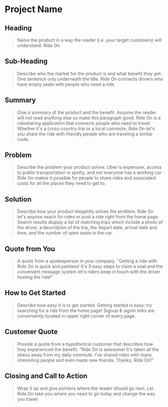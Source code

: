 # Project Name #

<!--
> This material was originally posted [here](http://www.quora.com/What-is-Amazons-approach-to-product-development-and-product-management). It is reproduced here for posterities sake.

There is an approach called "working backwards" that is widely used at Amazon. They work backwards from the customer, rather than starting with an idea for a product and trying to bolt customers onto it. While working backwards can be applied to any specific product decision, using this approach is especially important when developing new products or features.

For new initiatives a product manager typically starts by writing an internal press release announcing the finished product. The target audience for the press release is the new/updated product's customers, which can be retail customers or internal users of a tool or technology. Internal press releases are centered around the customer problem, how current solutions (internal or external) fail, and how the new product will blow away existing solutions.

If the benefits listed don't sound very interesting or exciting to customers, then perhaps they're not (and shouldn't be built). Instead, the product manager should keep iterating on the press release until they've come up with benefits that actually sound like benefits. Iterating on a press release is a lot less expensive than iterating on the product itself (and quicker!).

If the press release is more than a page and a half, it is probably too long. Keep it simple. 3-4 sentences for most paragraphs. Cut out the fat. Don't make it into a spec. You can accompany the press release with a FAQ that answers all of the other business or execution questions so the press release can stay focused on what the customer gets. My rule of thumb is that if the press release is hard to write, then the product is probably going to suck. Keep working at it until the outline for each paragraph flows.

Oh, and I also like to write press-releases in what I call "Oprah-speak" for mainstream consumer products. Imagine you're sitting on Oprah's couch and have just explained the product to her, and then you listen as she explains it to her audience. That's "Oprah-speak", not "Geek-speak".

Once the project moves into development, the press release can be used as a touchstone; a guiding light. The product team can ask themselves, "Are we building what is in the press release?" If they find they're spending time building things that aren't in the press release (overbuilding), they need to ask themselves why. This keeps product development focused on achieving the customer benefits and not building extraneous stuff that takes longer to build, takes resources to maintain, and doesn't provide real customer benefit (at least not enough to warrant inclusion in the press release).
 -->

## Heading ##
  > Name the product in a way the reader (i.e. your target customers) will understand.
  Ride On

## Sub-Heading ##
  > Describe who the market for the product is and what benefit they get. One sentence only underneath the title.
  Ride On connects drivers who have empty seats with people who need a ride.

## Summary ##
  > Give a summary of the product and the benefit. Assume the reader will not read anything else so make this paragraph good.
  Ride On is a ridesharing application that connects people who need to travel. Whether it's a cross-country trip or a local commute, Ride On let's you share the ride with friendly people who are traveling a similar route.

## Problem ##
  > Describe the problem your product solves.
  Uber is expensive, access to public transportation is spotty, and not everyone has a working car. Ride On makes it possible for people to share rides and associated costs for all the places they need to get to. 

## Solution ##
  > Describe how your product elegantly solves the problem.
  Ride On let's anyone seach for rides or post a ride right from the home page. Search results display a list of matching trips which include a photo of the driver, a descritpion of the trip, the depart date, arrival date and time, and the number of open seats in the car.

## Quote from You ##
  > A quote from a spokesperson in your company.
  "Getting a ride with Ride On is quick and painless! It's 3 easy steps to claim a seat and the convenient message system let's riders keep in touch with the driver hosting the ride!"

## How to Get Started ##
  > Describe how easy it is to get started.
  Getting started is easy: try searching for a ride from the home page! Signup & signin links are conveniently located in upper right corner of every page.

## Customer Quote ##
  > Provide a quote from a hypothetical customer that describes how they experienced the benefit.
  "Ride On is awesome! It's taken all the stress away from my daily commute.  I've shared rides with many interesting people and even made new friends.  Thanks, Ride On!"

## Closing and Call to Action ##
  > Wrap it up and give pointers where the reader should go next.
  Let Ride On take you where you need to go today and change the way you travel.
